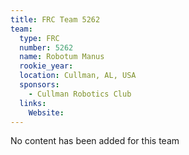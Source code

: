 ```yaml
---
title: FRC Team 5262
team:
  type: FRC
  number: 5262
  name: Robotum Manus
  rookie_year: 
  location: Cullman, AL, USA
  sponsors:
    - Cullman Robotics Club
  links:
    Website: 
---
```

No content has been added for this team